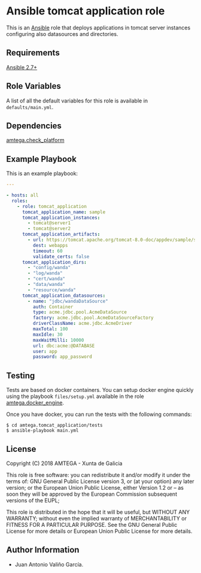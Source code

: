 # Ansible tomcat application role

This is an [Ansible](http://www.ansible.com) role that deploys applications in tomcat server instances configuring also datasources and directories.

## Requirements

[Ansible 2.7+](http://docs.ansible.com/ansible/latest/intro_installation.html)

## Role Variables

A list of all the default variables for this role is available in `defaults/main.yml`.

## Dependencies

[amtega.check_platform](https://galaxy.ansible.com/amtega/check_platform)

## Example Playbook

This is an example playbook:

```yaml
---

- hosts: all
  roles:
    - role: tomcat_application
      tomcat_application_name: sample
      tomcat_application_instances:
        - tomcat@server1
        - tomcat@server2
      tomcat_application_artifacts:
        - url: https://tomcat.apache.org/tomcat-8.0-doc/appdev/sample/sample.war
          dest: webapps
          timeout: 60
          validate_certs: false        
      tomcat_application_dirs:
        - "config/wanda"
        - "log/wanda"
        - "cert/wanda"
        - "data/wanda"
        - "resource/wanda"
      tomcat_application_datasources:
        - name: "jdbc/wandaDataSource"
          auth: Container
          type: acme.jdbc.pool.AcmeDataSource
          factory: acme.jdbc.pool.AcmeDataSourceFactory
          driverClassName: acme.jdbc.AcmeDriver
          maxTotal: 100
          maxIdle: 30
          maxWaitMilli: 10000
          url: dbc:acme:@DATABASE
          user: app
          password: app_password        
```

## Testing

Tests are based on docker containers. You can setup docker engine quickly using the playbook `files/setup.yml` available in the role [amtega.docker_engine](https://galaxy.ansible.com/amtega/docker_engine).

Once you have docker, you can run the tests with the following commands:

```shell
$ cd amtega.tomcat_application/tests
$ ansible-playbook main.yml
```

## License

Copyright (C) 2018 AMTEGA - Xunta de Galicia

This role is free software: you can redistribute it and/or modify
it under the terms of:
GNU General Public License version 3, or (at your option) any later version;
or the European Union Public License, either Version 1.2 or – as soon
they will be approved by the European Commission ­subsequent versions of
the EUPL;

This role is distributed in the hope that it will be useful,
but WITHOUT ANY WARRANTY; without even the implied warranty of
MERCHANTABILITY or FITNESS FOR A PARTICULAR PURPOSE.  See the
GNU General Public License for more details or European Union Public License for more details.

## Author Information

- Juan Antonio Valiño García.

